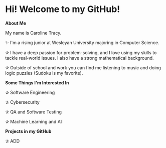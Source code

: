 # Hi! Welcome to my GitHub!

**About Me**

My name is Caroline Tracy. 

✨ I'm a rising junior at Wesleyan University majoring in Computer Science. 

✰ I have a deep passion for problem-solving, and I love using my skills to tackle real-world issues. I also have a strong mathematical background.

✰ Outside of school and work you can find me listening to music and doing logic puzzles (Sudoku is my favorite).


**Some Things I'm Interested In**

✰ Software Engineering

✰ Cybersecurity

✰ QA and Software Testing

✰ Machine Learning and AI


**Projects in my GitHub**

✰ ADD
